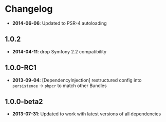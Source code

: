 Changelog
=========

* **2014-06-06**: Updated to PSR-4 autoloading

1.0.2
-----

* **2014-04-11**: drop Symfony 2.2 compatibility

1.0.0-RC1
---------

* **2013-09-04**: [DependencyInjection] restructured config into `persistence` -> `phpcr` to match other Bundles

1.0.0-beta2
-----------

* **2013-07-31**: Updated to work with latest versions of all dependencies
